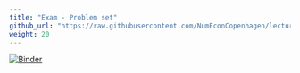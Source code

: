 ```yaml
---
title: "Exam - Problem set"
github_url: "https://raw.githubusercontent.com/NumEconCopenhagen/lectures-2019/master/exam/exam_2019.ipynb"
weight: 20
---
```

[![Binder](https://mybinder.org/badge_logo.svg)](https://mybinder.org/v2/gh/NumEconCopenhagen/lectures-2019/master?urlpath=lab/tree/exam/exam_2019.ipynb
)
